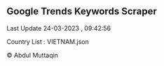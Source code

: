 

## Google Trends Keywords Scraper 
 
Last Update 24-03-2023 , 09:42:56

Country List :
VIETNAM.json



© Abdul Muttaqin 
